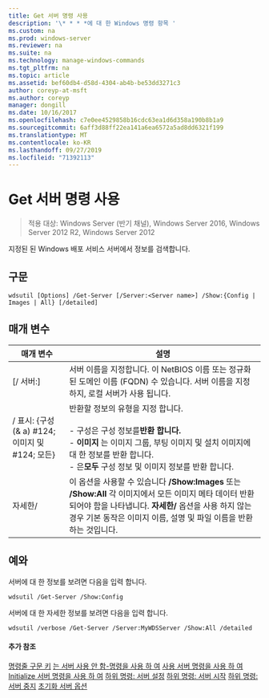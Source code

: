 ```yaml
---
title: Get 서버 명령 사용
description: '\* * * *에 대 한 Windows 명령 항목 '
ms.custom: na
ms.prod: windows-server
ms.reviewer: na
ms.suite: na
ms.technology: manage-windows-commands
ms.tgt_pltfrm: na
ms.topic: article
ms.assetid: bef60db4-d58d-4304-ab4b-be53dd3271c3
author: coreyp-at-msft
ms.author: coreyp
manager: dongill
ms.date: 10/16/2017
ms.openlocfilehash: c7e0ee4529858b16cdc63ea1d6d358a190b8b1a9
ms.sourcegitcommit: 6aff3d88ff22ea141a6ea6572a5ad8dd6321f199
ms.translationtype: MT
ms.contentlocale: ko-KR
ms.lasthandoff: 09/27/2019
ms.locfileid: "71392113"
---
```

# <a name="using-the-get-server-command"></a>Get 서버 명령 사용

>적용 대상: Windows Server (반기 채널), Windows Server 2016, Windows Server 2012 R2, Windows Server 2012

지정된 된 Windows 배포 서비스 서버에서 정보를 검색합니다.
## <a name="syntax"></a>구문
```
wdsutil [Options] /Get-Server [/Server:<Server name>] /Show:{Config | Images | All} [/detailed]
```
## <a name="parameters"></a>매개 변수
|매개 변수|설명|
|-------|--------|
|[/ 서버:<Server name>]|서버 이름을 지정합니다. 이 NetBIOS 이름 또는 정규화 된 도메인 이름 (FQDN) 수 있습니다. 서버 이름을 지정 하지, 로컬 서버가 사용 됩니다.|
|/ 표시: {구성 (& a) #124; 이미지 및 #124; 모든}|반환할 정보의 유형을 지정 합니다.<br /><br />-    구성은 구성 정보를**반환 합니다.**<br />-   **이미지** 는 이미지 그룹, 부팅 이미지 및 설치 이미지에 대 한 정보를 반환 합니다.<br />-   은**모두** 구성 정보 및 이미지 정보를 반환 합니다.|
|자세한/|이 옵션을 사용할 수 있습니다 **/Show:Images** 또는 **/Show:All** 각 이미지에서 모든 이미지 메타 데이터 반환 되어야 함을 나타냅니다. **자세한/** 옵션을 사용 하지 않는 경우 기본 동작은 이미지 이름, 설명 및 파일 이름을 반환 하는 것입니다.|
## <a name="BKMK_examples"></a>예와
서버에 대 한 정보를 보려면 다음을 입력 합니다.
```
wdsutil /Get-Server /Show:Config
```
서버에 대 한 자세한 정보를 보려면 다음을 입력 합니다.
```
wdsutil /verbose /Get-Server /Server:MyWDSServer /Show:All /detailed
```
#### <a name="additional-references"></a>추가 참조
[명령줄 구문 키](command-line-syntax-key.md)
[는 서버 사용 안 함-명령을 사용 하 여](using-the-disable-server-command.md)
[사용 서버 명령을 사용 하 여](using-the-enable-server-command.md)
[Initialize 서버 명령을 사용 하 여](using-the-initialize-server-command.md)
[하위 명령: 서버 설정](subcommand-set-server.md)
[하위 명령: 서버 시작](subcommand-start-server.md)
[하위 명령: 서버 중지](subcommand-stop-server.md)
[초기화 서버 옵션](the-uninitialize-server-option.md)
